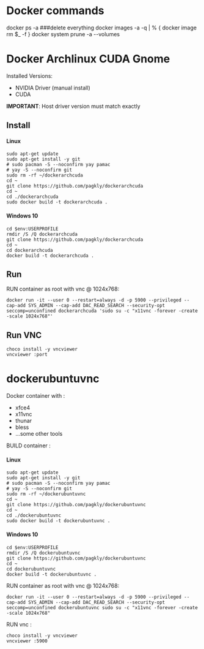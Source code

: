 # Docker commands
docker ps -a
###delete everything
docker images -a -q | % { docker image rm $_ -f }
docker system prune -a --volumes 

# Docker Archlinux CUDA Gnome

Installed Versions:
* NVIDIA Driver (manual install)
* CUDA 

**IMPORTANT**: Host driver version must match exactly
## Install
#### Linux
```
sudo apt-get update
sudo apt-get install -y git
# sudo pacman -S --noconfirm yay pamac
# yay -S --noconfirm git
sudo rm -rf ~/dockerarchcuda
cd ~
git clone https://github.com/pagkly/dockerarchcuda
cd ~
cd ./dockerarchcuda
sudo docker build -t dockerarchcuda .
```
#### Windows 10
```
cd $env:USERPROFILE
rmdir /S /Q dockerarchcuda
git clone https://github.com/pagkly/dockerarchcuda
cd ~
cd dockerarchcuda
docker build -t dockerarchcuda .
```

## Run
RUN container as root with vnc @ 1024x768:
```
docker run -it --user 0 --restart=always -d -p 5900 --privileged --cap-add SYS_ADMIN --cap-add DAC_READ_SEARCH --security-opt seccomp=unconfined dockerarchcuda 'sudo su -c "x11vnc -forever -create -scale 1024x768"'
```

## Run VNC
```
choco install -y vncviewer
vncviewer :port
```



# dockerubuntuvnc
Docker container with :
- xfce4
- x11vnc
- thunar
- bless
- ...some other tools

BUILD container :
#### Linux
```
sudo apt-get update
sudo apt-get install -y git
# sudo pacman -S --noconfirm yay pamac
# yay -S --noconfirm git
sudo rm -rf ~/dockerubuntuvnc
cd ~
git clone https://github.com/pagkly/dockerubuntuvnc
cd ~
cd ./dockerubuntuvnc
sudo docker build -t dockerubuntuvnc .
```

#### Windows 10
```
cd $env:USERPROFILE
rmdir /S /Q dockerubuntuvnc
git clone https://github.com/pagkly/dockerubuntuvnc
cd ~
cd dockerubuntuvnc
docker build -t dockerubuntuvnc .
```

RUN container as root with vnc @ 1024x768:
```
docker run -it --user 0 --restart=always -d -p 5900 --privileged --cap-add SYS_ADMIN --cap-add DAC_READ_SEARCH --security-opt seccomp=unconfined dockerubuntuvnc sudo su -c "x11vnc -forever -create -scale 1024x768"
```

RUN vnc :
```
choco install -y vncviewer
vncviewer :5900
```
